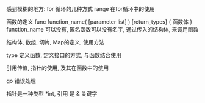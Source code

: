 感到模糊的地方:
for 循环的几种方式
range 在for循环中的使用

函数的定义
func function_name( [parameter list] ) [return_types] {
   函数体
}
function_name 可以没有, 
匿名函数可以没有名字, 通过传入的结构体, 来调用函数


结构体, 数组, 切片, Map的定义, 使用方法

type 定义函数, 定义接口的方式, 与函数结合使用

引用传值, 指针的使用, 及其在函数中的使用

go 错误处理

指针是一种类型  *int, 引用 是 & 关键字




